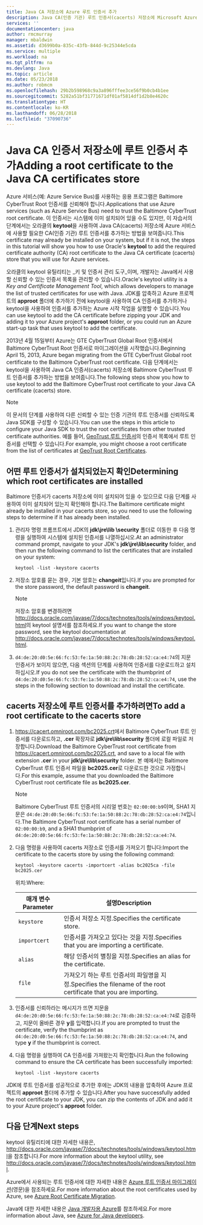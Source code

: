 ```yaml
---
title: Java CA 저장소에 Azure 루트 인증서 추가
description: Java CA(인증 기관) 루트 인증서(cacerts) 저장소에 Microsoft Azure용 CA 인증서를 추가하는 방법에 대해 알아봅니다.
services: ''
documentationcenter: java
author: rmcmurray
manager: mbaldwin
ms.assetid: d3699b0a-835c-43fb-844d-9c25344e5cda
ms.service: multiple
ms.workload: na
ms.tgt_pltfrm: na
ms.devlang: Java
ms.topic: article
ms.date: 05/23/2018
ms.author: robmcm
ms.openlocfilehash: 29b2b598968c9a3a896fffee3ce56f9b0cb4b1ee
ms.sourcegitcommit: 5282a51bf31771671df01af5814df1d2b8e4620c
ms.translationtype: HT
ms.contentlocale: ko-KR
ms.lasthandoff: 06/28/2018
ms.locfileid: "37090736"
---
```

# <a name="adding-a-root-certificate-to-the-java-ca-certificates-store"></a><span data-ttu-id="fe51b-103">Java CA 인증서 저장소에 루트 인증서 추가</span><span class="sxs-lookup"><span data-stu-id="fe51b-103">Adding a root certificate to the Java CA certificates store</span></span>

<span data-ttu-id="fe51b-104">Azure 서비스(예: Azure Service Bus)를 사용하는 응용 프로그램은 Baltimore CyberTrust Root 인증서를 신뢰해야 합니다.</span><span class="sxs-lookup"><span data-stu-id="fe51b-104">Applications that use Azure services (such as Azure Service Bus) need to trust the Baltimore CyberTrust root certificate.</span></span> <span data-ttu-id="fe51b-105">이 인증서는 시스템에 이미 설치되어 있을 수도 있지만, 이 자습서의 단계에서는 오라클의  **keytool**을 사용하여 Java CA(cacerts) 저장소에 Azure 서비스에 사용할 필요한 CA(인증 기관) 루트 인증서를 추가하는 방법을 보여줍니다.</span><span class="sxs-lookup"><span data-stu-id="fe51b-105">This certificate may already be installed on your system, but if it is not, the steps in this tutorial will show you how to use Oracle's **keytool** to add the required certificate authority (CA) root certificate to the Java CA certificate (cacerts) store that you will use for Azure services.</span></span>

<span data-ttu-id="fe51b-106">오라클의 keytool 유틸리티는 _키 및 인증서 관리 도구_이며, 개발자는 Java에서 사용할 신뢰할 수 있는 인증서 목록을 관리할 수 있습니다.</span><span class="sxs-lookup"><span data-stu-id="fe51b-106">Oracle's keytool utility is a _Key and Certificate Management Tool_, which allows developers to manage the list of trusted certificates for use with Java.</span></span> <span data-ttu-id="fe51b-107">JDK를 압축하고 Azure 프로젝트의 **approot** 폴더에 추가하기 전에 keytool을 사용하여 CA 인증서를 추가하거나 keytool을 사용하여 인증서를 추가하는 Azure 시작 작업을 실행할 수 있습니다.</span><span class="sxs-lookup"><span data-stu-id="fe51b-107">You can use keytool to add the CA certificate before zipping your JDK and adding it to your Azure project's **approot** folder, or you could run an Azure start-up task that uses keytool to add the certificate.</span></span>

<span data-ttu-id="fe51b-108">2013년 4월 15일부터 Azure는 GTE CyberTrust Global Root 인증서에서 Baltimore CyberTrust Root 인증서로 마이그레이션을 시작했습니다.</span><span class="sxs-lookup"><span data-stu-id="fe51b-108">Beginning April 15, 2013, Azure began migrating from the GTE CyberTrust Global root certificate to the Baltimore CyberTrust root certificate.</span></span> <span data-ttu-id="fe51b-109">다음 단계에서는 keytool을 사용하여 Java CA 인증서(cacerts) 저장소에 Baltimore CyberTrust 루트 인증서를 추가하는 방법을 보여줍니다.</span><span class="sxs-lookup"><span data-stu-id="fe51b-109">The following steps show you how to use keytool to add the Baltimore CyberTrust root certificate to your Java CA certificate (cacerts) store.</span></span>

> [!NOTE]
> 
> <span data-ttu-id="fe51b-110">이 문서의 단계를 사용하여 다른 신뢰할 수 있는 인증 기관의 루트 인증서를 신뢰하도록 Java SDK를 구성할 수 있습니다.</span><span class="sxs-lookup"><span data-stu-id="fe51b-110">You can use the steps in this article to configure your Java SDK to trust the root certificates from other trusted certificate authorities.</span></span> <span data-ttu-id="fe51b-111">예를 들어, [GeoTrust 루트 인증서](http://www.geotrust.com/resources/root-certificates/)의 인증서 목록에서 루트 인증서를 선택할 수 있습니다.</span><span class="sxs-lookup"><span data-stu-id="fe51b-111">For example, you might choose a root certificate from the list of certificates at [GeoTrust Root Certificates](http://www.geotrust.com/resources/root-certificates/).</span></span>
> 

## <a name="determining-which-root-certificates-are-installed"></a><span data-ttu-id="fe51b-112">어떤 루트 인증서가 설치되었는지 확인</span><span class="sxs-lookup"><span data-stu-id="fe51b-112">Determining which root certificates are installed</span></span>

<span data-ttu-id="fe51b-113">Baltimore 인증서가 cacerts 저장소에 이미 설치되어 있을 수 있으므로 다음 단계를 사용하여 이미 설치되어 있는지 확인해야 합니다.</span><span class="sxs-lookup"><span data-stu-id="fe51b-113">The Baltimore certificate might already be installed in your cacerts store, so you need to use the following steps to determine if it has already been installed.</span></span>

1. <span data-ttu-id="fe51b-114">관리자 명령 프롬프트에서 JDK의 **jdk\jre\lib \security** 폴더로 이동한 후 다음 명령을 실행하여 시스템에 설치된 인증서를 나열하십시오.</span><span class="sxs-lookup"><span data-stu-id="fe51b-114">At an administrator command prompt, navigate to your JDK's **jdk\jre\lib\security** folder, and then run the following command to list the certificates that are installed on your system:</span></span>

   ```shell
   keytool -list -keystore cacerts
   ```

1. <span data-ttu-id="fe51b-115">저장소 암호를 묻는 경우, 기본 암호는 **changeit**입니다.</span><span class="sxs-lookup"><span data-stu-id="fe51b-115">If you are prompted for the store password, the default password is **changeit**.</span></span>

   > [!NOTE]
   > 
   > <span data-ttu-id="fe51b-116">저장소 암호를 변경하려면 <http://docs.oracle.com/javase/7/docs/technotes/tools/windows/keytool.html>의 keytool 설명서를 참조하세요.</span><span class="sxs-lookup"><span data-stu-id="fe51b-116">If you want to change the store password, see the keytool documentation at <http://docs.oracle.com/javase/7/docs/technotes/tools/windows/keytool.html>.</span></span>
   > 

1. <span data-ttu-id="fe51b-117">`d4:de:20:d0:5e:66:fc:53:fe:1a:50:88:2c:78:db:28:52:ca:e4:74`의 지문 인증서가 보이지 않으면, 다음 섹션의 단계를 사용하여 인증서를 다운로드하고 설치하십시오.</span><span class="sxs-lookup"><span data-stu-id="fe51b-117">If you do not see the certificate with the thumbprint of `d4:de:20:d0:5e:66:fc:53:fe:1a:50:88:2c:78:db:28:52:ca:e4:74`, use the steps in the following section to download and install the certificate.</span></span>

## <a name="to-add-a-root-certificate-to-the-cacerts-store"></a><span data-ttu-id="fe51b-118">cacerts 저장소에 루트 인증서를 추가하려면</span><span class="sxs-lookup"><span data-stu-id="fe51b-118">To add a root certificate to the cacerts store</span></span>

1. <span data-ttu-id="fe51b-119"><https://cacert.omniroot.com/bc2025.crt>에서 Baltimore CyberTrust 루트 인증서를 다운로드하고, **.cer** 확장자로 **jdk\jre\lib\security** 폴더에 로컬 파일로 저장합니다.</span><span class="sxs-lookup"><span data-stu-id="fe51b-119">Download the Baltimore CyberTrust root certificate from <https://cacert.omniroot.com/bc2025.crt>, and save to a local file with extension **.cer** in your **jdk\jre\lib\security** folder.</span></span> <span data-ttu-id="fe51b-120">본 예에서는 Baltimore CyberTrust 루트 인증서 파일을 **bc2025.cer**로 다운로드한 것으로 가정합니다.</span><span class="sxs-lookup"><span data-stu-id="fe51b-120">For this example, assume that you downloaded the Baltimore CyberTrust root certificate file as **bc2025.cer**.</span></span>

   > [!NOTE]
   > 
   > <span data-ttu-id="fe51b-121">Baltimore CyberTrust 루트 인증서의 시리얼 번호는 `02:00:00:b9`이며, SHA1 지문은 `d4:de:20:d0:5e:66:fc:53:fe:1a:50:88:2c:78:db:28:52:ca:e4:74`입니다.</span><span class="sxs-lookup"><span data-stu-id="fe51b-121">The Baltimore CyberTrust root certificate has a serial number of `02:00:00:b9`, and a SHA1 thumbprint of `d4:de:20:d0:5e:66:fc:53:fe:1a:50:88:2c:78:db:28:52:ca:e4:74`.</span></span>
   > 

2. <span data-ttu-id="fe51b-122">다음 명령을 사용하여 cacerts 저장소로 인증서를 가져오기 합니다:</span><span class="sxs-lookup"><span data-stu-id="fe51b-122">Import the certificate to the cacerts store by using the following command:</span></span>

   ```shell
   keytool -keystore cacerts -importcert -alias bc2025ca -file bc2025.cer
   ```
   <span data-ttu-id="fe51b-123">위치:</span><span class="sxs-lookup"><span data-stu-id="fe51b-123">Where:</span></span>

   |  <span data-ttu-id="fe51b-124">매개 변수</span><span class="sxs-lookup"><span data-stu-id="fe51b-124">Parameter</span></span>   |                              <span data-ttu-id="fe51b-125">설명</span><span class="sxs-lookup"><span data-stu-id="fe51b-125">Description</span></span>                               |
   |--------------|------------------------------------------------------------------------|
   |  `keystore`  |                    <span data-ttu-id="fe51b-126">인증서 저장소 지정.</span><span class="sxs-lookup"><span data-stu-id="fe51b-126">Specifies the certificate store.</span></span>                    |
   | `importcert` |            <span data-ttu-id="fe51b-127">인증서를 가져오고 있다는 것을 지정.</span><span class="sxs-lookup"><span data-stu-id="fe51b-127">Specifies that you are importing a certificate.</span></span>             |
   |   `alias`    |                <span data-ttu-id="fe51b-128">해당 인증서의 별칭을 지정.</span><span class="sxs-lookup"><span data-stu-id="fe51b-128">Specifies an alias for the certificate.</span></span>                 |
   |    `file`    | <span data-ttu-id="fe51b-129">가져오기 하는 루트 인증서의 파일명을 지정.</span><span class="sxs-lookup"><span data-stu-id="fe51b-129">Specifies the filename of the root certificate that you are importing.</span></span> |


3. <span data-ttu-id="fe51b-130">인증서를 신뢰하라는 메시지가 뜨면 지문을 `d4:de:20:d0:5e:66:fc:53:fe:1a:50:88:2c:78:db:28:52:ca:e4:74`로 검증하고, 지문이 올바른 경우 **y**를 입력합니다.</span><span class="sxs-lookup"><span data-stu-id="fe51b-130">If you are prompted to trust the certificate, verify the thumbprint as `d4:de:20:d0:5e:66:fc:53:fe:1a:50:88:2c:78:db:28:52:ca:e4:74`, and type **y** if the thumbprint is correct.</span></span>

4. <span data-ttu-id="fe51b-131">다음 명령을 실행하여 CA 인증서를 가져왔는지 확인합니다.</span><span class="sxs-lookup"><span data-stu-id="fe51b-131">Run the following command to ensure the CA certificate has been successfully imported:</span></span>

   ```shell
   keytool -list -keystore cacerts
   ```

<span data-ttu-id="fe51b-132">JDK에 루트 인증서를 성공적으로 추가한 후에는 JDK의 내용을 압축하여 Azure 프로젝트의  **approot** 폴더에 추가할 수 있습니다.</span><span class="sxs-lookup"><span data-stu-id="fe51b-132">After you have successfully added the root certificate to your JDK, you can zip the contents of JDK and add it to your Azure project's **approot** folder.</span></span>

## <a name="next-steps"></a><span data-ttu-id="fe51b-133">다음 단계</span><span class="sxs-lookup"><span data-stu-id="fe51b-133">Next steps</span></span>

<span data-ttu-id="fe51b-134">keytool 유틸리티에 대한 자세한 내용은, <http://docs.oracle.com/javase/7/docs/technotes/tools/windows/keytool.html>을 참조합니다.</span><span class="sxs-lookup"><span data-stu-id="fe51b-134">For more information about the keytool utility, see <http://docs.oracle.com/javase/7/docs/technotes/tools/windows/keytool.html>.</span></span>

<span data-ttu-id="fe51b-135">Azure에서 사용되는 루트 인증서에 대한 자세한 내용은 [Azure 루트 인증서 마이그레이션](http://blogs.msdn.com/b/windowsazure/archive/2013/03/15/windows-azure-root-certificate-migration.aspx)(영문)을 참조하세요.</span><span class="sxs-lookup"><span data-stu-id="fe51b-135">For more information about the root certificates used by Azure, see [Azure Root Certificate Migration](http://blogs.msdn.com/b/windowsazure/archive/2013/03/15/windows-azure-root-certificate-migration.aspx).</span></span>

<span data-ttu-id="fe51b-136">Java에 대한 자세한 내용은 [Java 개발자용 Azure](/java/azure)를 참조하세요.</span><span class="sxs-lookup"><span data-stu-id="fe51b-136">For more information about Java, see [Azure for Java developers](/java/azure).</span></span>
